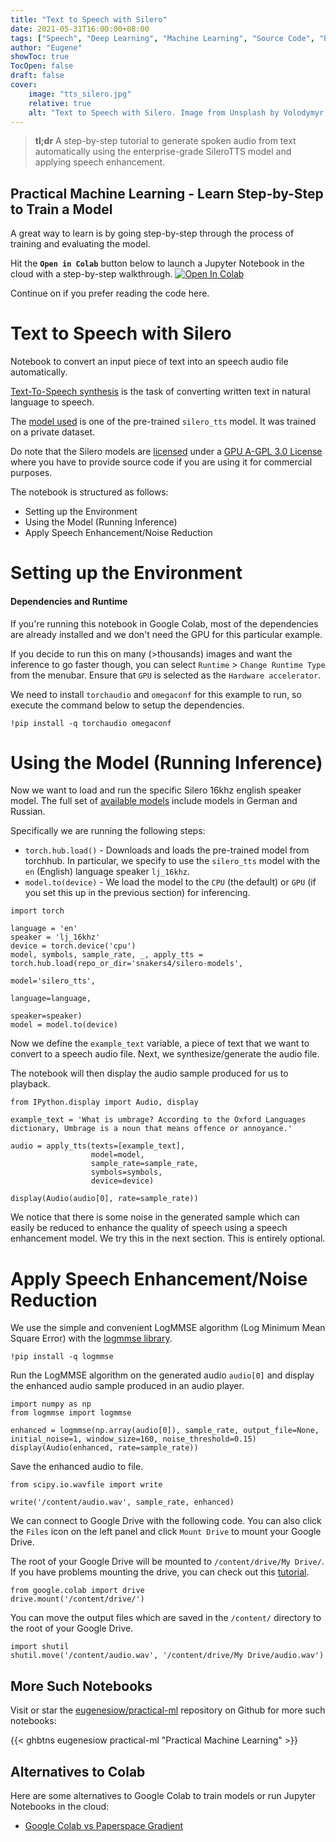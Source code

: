 ```yaml
---
title: "Text to Speech with Silero"
date: 2021-05-31T16:00:00+08:00
tags: ["Speech", "Deep Learning", "Machine Learning", "Source Code", "PyTorch", "Text-to-Speech", "Jupyter Notebook", "Colab"]
author: "Eugene"
showToc: true
TocOpen: false
draft: false
cover:
    image: "tts_silero.jpg"
    relative: true
    alt: "Text to Speech with Silero. Image from Unsplash by Volodymyr Hryshchenko."
---
```


> **tl;dr** A step-by-step tutorial to generate spoken audio from text automatically using the enterprise-grade SileroTTS model and applying speech enhancement.

## Practical Machine Learning - Learn Step-by-Step to Train a Model

A great way to learn is by going step-by-step through the process of training and evaluating the model.

Hit the **`Open in Colab`** button below to launch a Jupyter Notebook in the cloud with a step-by-step walkthrough.
[![Open In Colab](https://colab.research.google.com/assets/colab-badge.svg)](https://colab.research.google.com/github/eugenesiow/practical-ml/blob/master/notebooks/Text_to_Speech_with_Silero.ipynb "Open in Colab")

Continue on if you prefer reading the code here.

# Text to Speech with Silero

Notebook to convert an input piece of text into an speech audio file automatically.

[Text-To-Speech synthesis](https://paperswithcode.com/task/text-to-speech-synthesis) is the task of converting written text in natural language to speech.

The [model used](https://pytorch.org/hub/snakers4_silero-models_tts/) is one of the pre-trained `silero_tts` model. It was trained on a private dataset.

Do note that the Silero models are [licensed](https://habr.com/ru/post/549482/) under a [GPU A-GPL 3.0 License](https://github.com/snakers4/silero-models/blob/master/LICENSE) where you have to provide source code if you are using it for commercial purposes.

The notebook is structured as follows:
* Setting up the Environment
* Using the Model (Running Inference)
* Apply Speech Enhancement/Noise Reduction

# Setting up the Environment

#### Dependencies and Runtime

If you're running this notebook in Google Colab, most of the dependencies are already installed and we don't need the GPU for this particular example. 

If you decide to run this on many (>thousands) images and want the inference to go faster though, you can select `Runtime` > `Change Runtime Type` from the menubar. Ensure that `GPU` is selected as the `Hardware accelerator`.

We need to install `torchaudio` and `omegaconf` for this example to run, so execute the command below to setup the dependencies.


```
!pip install -q torchaudio omegaconf
```

# Using the Model (Running Inference)

Now we want to load and run the specific Silero 16khz english speaker model. The full set of [available models](https://github.com/snakers4/silero-models#text-to-speech) include models in German and Russian.

Specifically we are running the following steps:

* `torch.hub.load()` - Downloads and loads the pre-trained model from torchhub. In particular, we specify to use the `silero_tts` model with the `en` (English) language speaker `lj_16khz`.
* `model.to(device)` - We load the model to the `CPU` (the default) or `GPU` (if you set this up in the previous section) for inferencing.


```
import torch

language = 'en'
speaker = 'lj_16khz'
device = torch.device('cpu')
model, symbols, sample_rate, _, apply_tts = torch.hub.load(repo_or_dir='snakers4/silero-models',
                                                                      model='silero_tts',
                                                                      language=language,
                                                                      speaker=speaker)
model = model.to(device)
``` 


Now we define the `example_text` variable, a piece of text that we want to convert to a speech audio file. Next, we synthesize/generate the audio file.

The notebook will then display the audio sample produced for us to playback.


```
from IPython.display import Audio, display

example_text = 'What is umbrage? According to the Oxford Languages dictionary, Umbrage is a noun that means offence or annoyance.'

audio = apply_tts(texts=[example_text],
                  model=model,
                  sample_rate=sample_rate,
                  symbols=symbols,
                  device=device)

display(Audio(audio[0], rate=sample_rate))
```

We notice that there is some noise in the generated sample which can easily be reduced to enhance the quality of speech using a speech enhancement model. We try this in the next section. This is entirely optional.

# Apply Speech Enhancement/Noise Reduction

We use the simple and convenient LogMMSE algorithm (Log Minimum Mean Square Error) with the [logmmse library](https://github.com/wilsonchingg/logmmse).


```
!pip install -q logmmse
```

Run the LogMMSE algorithm on the generated audio `audio[0]` and  display the enhanced audio sample produced in an audio player.


```
import numpy as np
from logmmse import logmmse

enhanced = logmmse(np.array(audio[0]), sample_rate, output_file=None, initial_noise=1, window_size=160, noise_threshold=0.15)
display(Audio(enhanced, rate=sample_rate))
```


Save the enhanced audio to file.


```
from scipy.io.wavfile import write

write('/content/audio.wav', sample_rate, enhanced)
```

We can connect to Google Drive with the following code. You can also click the `Files` icon on the left panel and click `Mount Drive` to mount your Google Drive.

The root of your Google Drive will be mounted to `/content/drive/My Drive/`. If you have problems mounting the drive, you can check out this [tutorial](https://towardsdatascience.com/downloading-datasets-into-google-drive-via-google-colab-bcb1b30b0166).


```
from google.colab import drive
drive.mount('/content/drive/')
```

You can move the output files which are saved in the `/content/` directory to the root of your Google Drive.


```
import shutil
shutil.move('/content/audio.wav', '/content/drive/My Drive/audio.wav')
```

## More Such Notebooks

Visit or star the [eugenesiow/practical-ml](https://github.com/eugenesiow/practical-ml) repository on Github for more such notebooks:

{{< ghbtns eugenesiow practical-ml "Practical Machine Learning" >}}

## Alternatives to Colab

Here are some alternatives to Google Colab to train models or run Jupyter Notebooks in the cloud:

- [Google Colab vs Paperspace Gradient](https://news.machinelearning.sg/posts/google_colab_vs_paperspace_gradient/)
